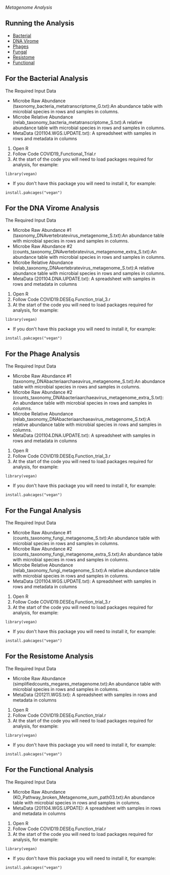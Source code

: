 *Metagenome Analysis*
## Running the Analysis
* [Bacterial](https://github.com/segalmicrobiomelab/SARS_CoV2/tree/main/Metagenome/Bacterial)
* [DNA Virome](https://github.com/segalmicrobiomelab/SARS_CoV2/tree/main/Metagenome/DNA_Virome)
* [Phages](https://github.com/segalmicrobiomelab/SARS_CoV2/tree/main/Metagenome/Phages)
* [Fungal](https://github.com/segalmicrobiomelab/SARS_CoV2/tree/main/Metagenome/Fungal)
* [Resistome](https://github.com/segalmicrobiomelab/SARS_CoV2/tree/main/Metagenome/Resistome)
* [Functional](https://github.com/segalmicrobiomelab/SARS_CoV2/tree/main/Metagenome/Functional)

## For the Bacterial Analysis
The Required Input Data
* Microbe Raw Abundance (taxonomy_bacteria_metatranscriptome_G.txt):An abundance table with microbial species in rows and samples in columns.
* Microbe Relative Abundance (relab_taxonomy_bacteria_metatranscriptome_S.txt):A relative abundance table with microbial species in rows and samples in columns.
* MetaData (201104.WGS.UPDATE.txt): A spreadsheet with samples in rows and metadata in columns

1. Open R
1. Follow Code COVID19_Functional_Trial.r 
  1. At the start of the code you will need to load packages required for analysis, for example:
```
library(vegan)
```
* If you don't have this package you will need to install it, for example:
```
install.pakcages("vegan")
```

## For the DNA Virome Analysis
The Required Input Data
* Microbe Raw Abundance #1 (taxonomy_DNAvertebratevirus_metagenome_S.txt):An abundance table with microbial species in rows and samples in columns.
* Microbe Raw Abundance #2 (counts_taxonomy_DNAvertebratevirus_metagenome_extra_S.txt):An abundance table with microbial species in rows and samples in columns.
* Microbe Relative Abundance (relab_taxonomy_DNAvertebratevirus_metagenome_S.txt):A relative abundance table with microbial species in rows and samples in columns.
* MetaData (201104.DNA.UPDATE.txt): A spreadsheet with samples in rows and metadata in columns

1. Open R
1. Follow Code COVID19.DESEq.Function_trial_3.r 
  1. At the start of the code you will need to load packages required for analysis, for example:
```
library(vegan)
```
* If you don't have this package you will need to install it, for example:
```
install.pakcages("vegan")
```

## For the Phage Analysis
The Required Input Data
* Microbe Raw Abundance #1 (taxonomy_DNAbacteriaarchaeavirus_metagenome_S.txt):An abundance table with microbial species in rows and samples in columns.
* Microbe Raw Abundance #2 (counts_taxonomy_DNAbacteriaarchaeavirus_metagenome_extra_S.txt):An abundance table with microbial species in rows and samples in columns.
* Microbe Relative Abundance (relab_taxonomy_DNAbacteriaarchaeavirus_metagenome_S.txt):A relative abundance table with microbial species in rows and samples in columns.
* MetaData (201104.DNA.UPDATE.txt): A spreadsheet with samples in rows and metadata in columns

1. Open R
1. Follow Code COVID19.DESEq.Function_trial_3.r 
  1. At the start of the code you will need to load packages required for analysis, for example:
```
library(vegan)
```
* If you don't have this package you will need to install it, for example:
```
install.pakcages("vegan")
```
## For the Fungal Analysis
The Required Input Data
* Microbe Raw Abundance #1 (counts_taxonomy_fungi_metagenome_S.txt):An abundance table with microbial species in rows and samples in columns.
* Microbe Raw Abundance #2 (counts_taxonomy_fungi_metagenome_extra_S.txt):An abundance table with microbial species in rows and samples in columns.
* Microbe Relative Abundance (relab_taxonomy_fungi_metagenome_S.txt):A relative abundance table with microbial species in rows and samples in columns.
* MetaData (201104.WGS.UPDATE.txt): A spreadsheet with samples in rows and metadata in columns

1. Open R
1. Follow Code COVID19.DESEq.Function_trial_3.r 
  1. At the start of the code you will need to load packages required for analysis, for example:
```
library(vegan)
```
* If you don't have this package you will need to install it, for example:
```
install.pakcages("vegan")
```
## For the Resistome Analysis
The Required Input Data
* Microbe Raw Abundance (simplifiedcounts_megares_metagenome.txt):An abundance table with microbial species in rows and samples in columns.
* MetaData (201211.WGS.txt): A spreadsheet with samples in rows and metadata in columns

1. Open R
1. Follow Code COVID19.DESEq.Function_trial.r 
  1. At the start of the code you will need to load packages required for analysis, for example:
```
library(vegan)
```
* If you don't have this package you will need to install it, for example:
```
install.pakcages("vegan")
```
## For the Functional Analysis
The Required Input Data
* Microbe Raw Abundance (KO_Pathway_broken_Metagenome_sum_path03.txt):An abundance table with microbial species in rows and samples in columns.
* MetaData (201104.WGS.UPDATE): A spreadsheet with samples in rows and metadata in columns

1. Open R
1. Follow Code COVID19.DESEq.Function_trial.r 
  1. At the start of the code you will need to load packages required for analysis, for example:
```
library(vegan)
```
* If you don't have this package you will need to install it, for example:
```
install.pakcages("vegan")
```